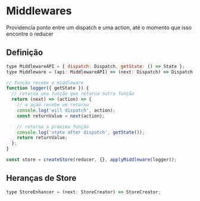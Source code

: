 # Middlewares

Providencia ponto entre um dispatch e uma action, até o momento que isso encontre o reducer

## Definição

```javascript
type MiddlewareAPI = { dispatch: Dispatch, getState: () => State };
type Middleware = (api: MiddlewareAPI) => (next: Dispatch) => Dispatch;
```

```javascript
// função recebe o middleware
function logger({ getState }) {
  // retorna uma função que retorna outra função
  return (next) => (action) => {
    // a ação recebe um retorno
    console.log('will dispatch', action);
    const returnValue = next(action);

    // retorna a próxima função
    console.log('state after dispatch', getState());
    return returnValue;
  };
}
```

```javascript
const store = createStore(reducer, {}, applyMiddleware(logger));
```

## Heranças de Store

```javascript
type StoreEnhancer = (next: StoreCreator) => StoreCreator;
```
